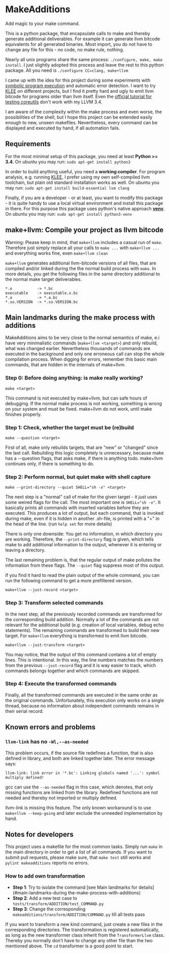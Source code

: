 # MakeAdditions

Add magic to your make command.

This is a python package, that encapsulate calls to make and thereby generate additional deliverables. For example it can generate llvm bitcode equivalents for all generated binaries. Most import, you do not have to change any file for this - no code, no make rule, nothing.

Nearly all unix programs share the same process: `./configure, make, make install`. I just slightly adopted this process and leave the rest to this python package. All you need is `./configure CC=clang, make+llvm`

I came up with the idea for this project during some experiments with [symbolic program execution](https://en.wikipedia.org/wiki/Symbolic_execution) and automatic error detection. I want to try [KLEE](https://klee.github.io/) on different projects, but I find it pretty hard and ugly to emit llvm bitcode for programs older than llvm itself. Even the [official tutorial for testing coreutils](https://klee.github.io/tutorials/testing-coreutils/) don't work with my LLVM 3.4.

I am aware of the complexity within the make process and even worse, the possibilities of the shell, but I hope this project can be extended easily enough to new, unseen makefiles. Nevertheless, every command can be displayed and executed by hand, if all automation fails.

## Requirements

For the most minimal setup of this package, you need at least **Python >= 3.4**.
On ubuntu you may run: `sudo apt-get install python3`

In order to build anything useful, you need a **working compiler**. For program analysis, e.g. running [KLEE](https://klee.github.io/), I prefer using my own self-compiled llvm toolchain, but plain old standard installation works as well. On ubuntu you may run: `sudo apt-get install build-essential lvm clang`

Finally, if you are a developer - or at least, you want to modify this package - it is quite handy to use a local virtual environment and install this package in there. For this purpose this package uses python's native approach [**venv**](https://docs.python.org/dev/library/venv.html). On ubuntu you may run: `sudo apt-get install python3-venv`

## make+llvm: Compile your project as llvm bitcode

Warning: Please keep in mind, that `make+llvm` includes a casual run of `make`. Therefore just simply replace all your calls to `make ...` with `make+llvm ...` and everything works fine, even `make+llvm clean`

`make+llvm` generates additional llvm-bitcode versions of all files, that are compiled and/or linked during the the normal build process with `make`. In more details, you get the following files in the same directory additional to the normal make target deliverables.

```
*.o           -> *.bc
executable    -> executable.x.bc
*.a           -> *.a.bc
*.so.VERSION  -> *.so.VERSION.bc
```

## Main landmarks during the make process with additions

MakeAdditions aims to be very close to the normal semantics of make, e.i have very minimalistic commands (`make+llvm <target>`) and only rebuild, what was changed earlier. Nevertheless thousands of commands are executed in the background and only one erroneous call can stop the whole compilation process. When digging for errors, remember this basic main commands, that are hidden in the internals of make+llvm.

### Step 0: Before doing anything: is make really working?
```
make <target>
```

This command is not executed by make+llvm, but can safe hours of debugging. If the normal make process is not working, something is wrong on your system and must be fixed. make+llvm do not work, until make finishes properly.

### Step 1: Check, whether the target must be (re)build
```
make --question <target>
```

First of all, make only rebuilds targets, that are "new" or "changed" since the last call. Rebuilding this logic completely is unnecessary, because make has a --question flags, that asks make, if there is anything todo. make+llvm continues only, if there is something to do.

### Step 2: Perform normal, but quiet make with shell capture
```
make --print-directory --quiet SHELL="sh -x" <target>
```

The next step is a "normal" call of make for the given target - it just uses some weired flags for the call. The most important one is `SHELL="sh -x"`. It basically prints all commands with inserted variables before they are executed. This produces a lot of output, but each command, that is invoked during make, even if it is hidden in another .sh-file, is printed with a "+" in the head of the line. (run `help set` for more details)

There is only one downside: You get no information, in which directory you are working. Therefore, the `--print-directory` flag is given, which tells make to add additional information to the output, whenever it is entering or leaving a directory.

The last remaining problem is, that the regular output of make pollutes the information from these flags. The `--quiet` flag suppress most of this output.

If you find it hard to read the plain output of the whole command, you can run the following command to get a more prefiltered version.

```
make+llvm --just-record <target>
```

### Step 3: Transform selected commands

In the next step, all the previously recorded commands are transformed for the corresponding build addition. Normally a lot of the commands are not relevant for the additional build (e.g. creation of local variables, debug echo statements). The remaining commands are transformed to build their new target. For `make+llvm` everything is transformed to emit llvm bitcode.

```
make+llvm --just-transform <target>
```

You may notice, that the output of this command contains a lot of empty lines. This is intentional. In this way, the line numbers matches the numbers from the previous `--just-record` flag and it is way easier to track, which commands belongs together and which commands are skipped.

### Step 4: Execute the transformed commands

Finally, all the transformed commands are executed in the same order as the original commands. Unfortunately, this execution only works on a single thread, because no information about independent commands remains in their serial record.

## Known errors and problems

### `llvm-link` has no `-Wl,--as-needed`

This problem occurs, if the source file redefines a function, that is also defined in library, and both are linked together later. The error message says:

```
llvm-link: link error in '*.bc': Linking globals named '...': symbol multiply defined!
```

gcc can use the `--as-needed` flag in this case, which denotes, that only missing functions are linked from the library. Redefined functions are not needed and thereby not imported or multiply defined.

llvm-link is missing this feature. The only known workaround is to use `make+llvm --keep-going` and later exclude the unneeded implementation by hand.


## Notes for developers

This project uses a makefile for the most common tasks. Simply run `make` in the main directory in order to get a list of all commands. If you want to submit pull requests, please make sure, that `make test` still works and `pylint makeadditions` reports no errors.

### How to add own transformation

* **Step 1**: Try to isolate the command [see Main landmarks for details](#main-landmarks-during the-make-process-with-additions)
* **Step 2**: Add a new test case to `tests/transform/ADDITION/test_COMMAND.py`
* **Step 3**: Change the corresponding `makeadditions/transform/ADDITION/COMMAND.py` till all tests pass

If you want to transform a new kind command, just create a new files in the corresponding directories. The transformation is registered automatically, as long as the new transformer class inherit from the `TransformerLlvm` class. Thereby you normally don't have to change any other file than the two mentioned above. The `cd` transformer is a good point to start.
